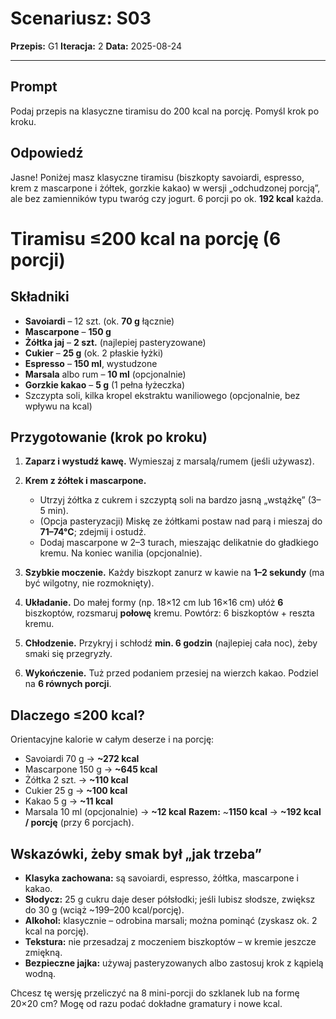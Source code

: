 ﻿# Scenariusz: S03
**Przepis:** G1
**Iteracja:** 2
**Data:** 2025-08-24

---

## Prompt
Podaj przepis na klasyczne tiramisu do 200 kcal na porcję. Pomyśl krok po kroku.


## Odpowiedź
Jasne! Poniżej masz klasyczne tiramisu (biszkopty savoiardi, espresso, krem z mascarpone i żółtek, gorzkie kakao) w wersji „odchudzonej porcją”, ale bez zamienników typu twaróg czy jogurt. 6 porcji po ok. **192 kcal** każda.

# Tiramisu ≤200 kcal na porcję (6 porcji)

## Składniki

* **Savoiardi** – 12 szt. (ok. **70 g** łącznie)
* **Mascarpone** – **150 g**
* **Żółtka jaj** – **2 szt.** (najlepiej pasteryzowane)
* **Cukier** – **25 g** (ok. 2 płaskie łyżki)
* **Espresso** – **150 ml**, wystudzone
* **Marsala** albo rum – **10 ml** (opcjonalnie)
* **Gorzkie kakao** – **5 g** (1 pełna łyżeczka)
* Szczypta soli, kilka kropel ekstraktu waniliowego (opcjonalnie, bez wpływu na kcal)

## Przygotowanie (krok po kroku)

1. **Zaparz i wystudź kawę.** Wymieszaj z marsalą/rumem (jeśli używasz).
2. **Krem z żółtek i mascarpone.**

   * Utrzyj żółtka z cukrem i szczyptą soli na bardzo jasną „wstążkę” (3–5 min).
   * (Opcja pasteryzacji) Miskę ze żółtkami postaw nad parą i mieszaj do **71–74°C**; zdejmij i ostudź.
   * Dodaj mascarpone w 2–3 turach, mieszając delikatnie do gładkiego kremu. Na koniec wanilia (opcjonalnie).
3. **Szybkie moczenie.** Każdy biszkopt zanurz w kawie na **1–2 sekundy** (ma być wilgotny, nie rozmoknięty).
4. **Układanie.** Do małej formy (np. 18×12 cm lub 16×16 cm) ułóż **6** biszkoptów, rozsmaruj **połowę** kremu. Powtórz: 6 biszkoptów + reszta kremu.
5. **Chłodzenie.** Przykryj i schłodź **min. 6 godzin** (najlepiej cała noc), żeby smaki się przegryzły.
6. **Wykończenie.** Tuż przed podaniem przesiej na wierzch kakao. Podziel na **6 równych porcji**.

## Dlaczego ≤200 kcal?

Orientacyjne kalorie w całym deserze i na porcję:

* Savoiardi 70 g → **\~272 kcal**
* Mascarpone 150 g → **\~645 kcal**
* Żółtka 2 szt. → **\~110 kcal**
* Cukier 25 g → **\~100 kcal**
* Kakao 5 g → **\~11 kcal**
* Marsala 10 ml (opcjonalnie) → **\~12 kcal**
  **Razem:** \~**1150 kcal** → **\~192 kcal / porcję** (przy 6 porcjach).

## Wskazówki, żeby smak był „jak trzeba”

* **Klasyka zachowana:** są savoiardi, espresso, żółtka, mascarpone i kakao.
* **Słodycz:** 25 g cukru daje deser półsłodki; jeśli lubisz słodsze, zwiększ do 30 g (wciąż \~199–200 kcal/porcję).
* **Alkohol:** klasycznie – odrobina marsali; można pominąć (zyskasz ok. 2 kcal na porcję).
* **Tekstura:** nie przesadzaj z moczeniem biszkoptów – w kremie jeszcze zmiękną.
* **Bezpieczne jajka:** używaj pasteryzowanych albo zastosuj krok z kąpielą wodną.

Chcesz tę wersję przeliczyć na 8 mini-porcji do szklanek lub na formę 20×20 cm? Mogę od razu podać dokładne gramatury i nowe kcal.
